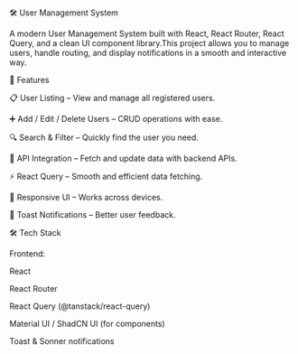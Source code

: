 🛠️ User Management System

A modern User Management System built with React, React Router, React Query, and a clean UI component library.This project allows you to manage users, handle routing, and display notifications in a smooth and interactive way.

📌 Features

📋 User Listing – View and manage all registered users.

➕ Add / Edit / Delete Users – CRUD operations with ease.

🔍 Search & Filter – Quickly find the user you need.

📡 API Integration – Fetch and update data with backend APIs.

⚡ React Query – Smooth and efficient data fetching.

🎯 Responsive UI – Works across devices.

🔔 Toast Notifications – Better user feedback.

🛠️ Tech Stack

Frontend:

React

React Router

React Query (@tanstack/react-query)

Material UI / ShadCN UI (for components)

Toast & Sonner notifications
